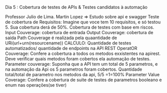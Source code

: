 Dia 5 : Cobertura de testes de APIs & Testes candidatos à automação

Professor Julio de Lima.
Martin Lopez => Estudo sobre api e swagger
Teste de cobertura de Requisitos: Imagine que voce tem 10 requisitos, e só testou 5. Sua cobertura derá de 50%.
Cobertura de testes com base em riscos.
Input Couverage: cobertura de entrada
Output Couverage: cobertura de saída
Path Couverage é realizada pela quaantidade de URi(url+urn(resourcename))
CALCULO: Quantidade de testes automatizados/ quantidade de endpoints na API REST
OperatOR Couverage: Confere a cobertura a todos os metodos exxistentes na apirest. Deve verificar quais metodos foram cobertos ela automação de testes.
Parameter couverage: Suponha que a API tem um total de 5 parametros, e na automação da Api os 5 parametros foram cobertos. Quantidade total/total de parametro nos metodos da api, 5/5 =1=100%
Parameter Value Coverage: Confere a cobertura de suite de testes de parametros booleano e enum nas operações(se tiver)
